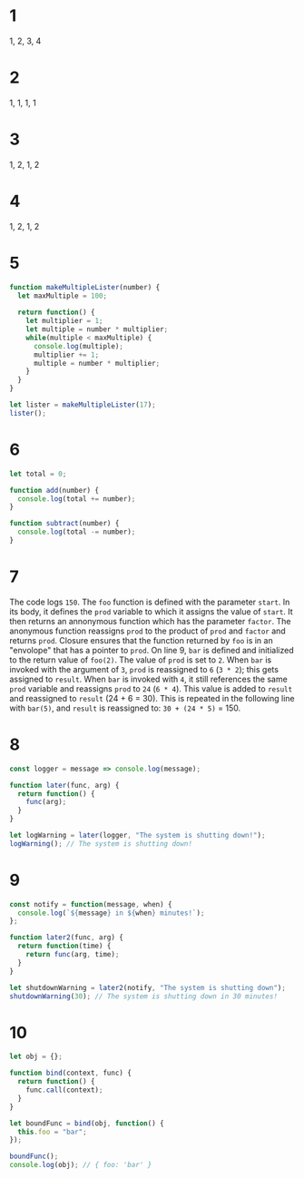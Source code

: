 # 1
1, 2, 3, 4

# 2
1, 1, 1, 1

# 3
1, 2, 1, 2

# 4
1, 2, 1, 2

# 5
```js
function makeMultipleLister(number) {
  let maxMultiple = 100;
  
  return function() {
    let multiplier = 1;
    let multiple = number * multiplier;
    while(multiple < maxMultiple) {
      console.log(multiple);
      multiplier += 1;
      multiple = number * multiplier;
    }
  }
}

let lister = makeMultipleLister(17);
lister();
```

# 6
```js
let total = 0;

function add(number) {
  console.log(total += number);
}

function subtract(number) {
  console.log(total -= number);
}
```

# 7
The code logs `150`.
The `foo` function is defined with the parameter `start`. In its body, it defines the `prod` variable to which it assigns the value of `start`. It then returns an annonymous function which has the parameter `factor`. The anonymous function reassigns `prod` to the product of `prod` and `factor` and returns `prod`. Closure ensures that the function returned by `foo` is in an "envolope" that has a pointer to `prod`.
On line 9, `bar` is defined and initialized to the return value of `foo(2)`. The value of `prod` is set to `2`. When `bar` is invoked with the argument of `3`, `prod` is reassigned to `6` (`3 * 2`); this gets assigned to `result`. When `bar` is invoked with `4`, it still references the same `prod` variable and reassigns `prod` to `24` (`6 * 4`). This value is added to `result` and reassigned to `result` (24 + 6 = 30). This is repeated in the following line with `bar(5)`, and `result` is reassigned to: `30 + (24 * 5)` = 150.

# 8
```js
const logger = message => console.log(message);

function later(func, arg) {
  return function() {
    func(arg);
  }
}

let logWarning = later(logger, "The system is shutting down!");
logWarning(); // The system is shutting down!
```

# 9
```js
const notify = function(message, when) {
  console.log(`${message} in ${when} minutes!`);
};

function later2(func, arg) {
  return function(time) {
    return func(arg, time);
  }
}

let shutdownWarning = later2(notify, "The system is shutting down");
shutdownWarning(30); // The system is shutting down in 30 minutes!
```

# 10
```js
let obj = {};

function bind(context, func) {
  return function() {
    func.call(context);
  }
}

let boundFunc = bind(obj, function() {
  this.foo = "bar";
});

boundFunc();
console.log(obj); // { foo: 'bar' }
```
